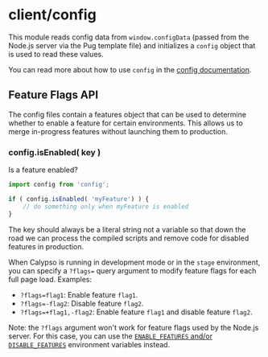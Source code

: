 client/config
=============

This module reads config data from `window.configData` (passed from the Node.js
server via the Pug template file) and initializes a `config` object that is
used to read these values.

You can read more about how to use `config` in the
[config documentation](../../config).

Feature Flags API
-----------------

The config files contain a features object that can be used to determine
whether to enable a feature for certain environments. This allows us to merge
in-progress features without launching them to production.

### config.isEnabled( key )

Is a feature enabled?

``` js
import config from 'config';

if ( config.isEnabled( 'myFeature') ) {
	// do something only when myFeature is enabled
}
```

The key should always be a literal string not a variable so that down the road
we can process the compiled scripts and remove code for disabled features in
production.

When Calypso is running in development mode or in the `stage` environment, you
can specify a `?flags=` query argument to modify feature flags for each full
page load.  Examples:

- `?flags=flag1`: Enable feature `flag1`.
- `?flags=-flag2`: Disable feature `flag2`.
- `?flags=+flag1,-flag2`: Enable feature `flag1` and disable feature `flag2`.

Note: the `?flags` argument won't work for feature flags used by the Node.js
server.  For this case, you can use the
[`ENABLE_FEATURES` and/or `DISABLE_FEATURES`](../../config/README.md#feature-flags)
environment variables instead.
